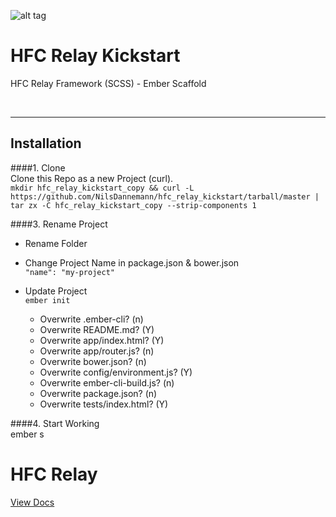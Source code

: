 ![alt tag](https://dl.dropboxusercontent.com/u/7534528/HFC/Relay/relay_logo.jpg)

# HFC Relay Kickstart
HFC Relay Framework (SCSS) - Ember Scaffold

<br><hr>
## Installation

####1. Clone<br>
Clone this Repo as a new Project (curl).<br>
`mkdir hfc_relay_kickstart_copy && curl -L https://github.com/NilsDannemann/hfc_relay_kickstart/tarball/master | tar zx -C hfc_relay_kickstart_copy --strip-components 1`

<!-- ####2. Install Dependencies<br> 
npm & bower install -->

####3. Rename Project<br> 
- Rename Folder <br> 

- Change Project Name in package.json & bower.json<br> 
`"name": "my-project"`

- Update Project<br> 
`ember init`

    - Overwrite .ember-cli? (n)
    - Overwrite README.md? (Y)
    - Overwrite app/index.html? (Y)
    - Overwrite app/router.js? (n)
    - Overwrite bower.json? (n)
    - Overwrite config/environment.js? (Y)
    - Overwrite ember-cli-build.js? (n)
    - Overwrite package.json? (n)
    - Overwrite tests/index.html? (Y)


####4. Start Working<br> 
ember s



# HFC Relay
[View Docs](https://github.com/NilsDannemann/hfc_relay_npm/)
